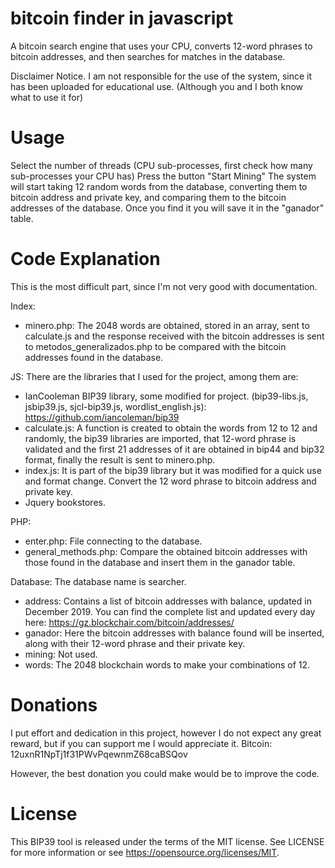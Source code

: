 # bitcoin finder in javascript
A bitcoin search engine that uses your CPU, converts 12-word phrases to bitcoin addresses, and then searches for matches in the database.

Disclaimer Notice.
I am not responsible for the use of the system, since it has been uploaded for educational use. (Although you and I both know what to use it for)

# Usage
Select the number of threads (CPU sub-processes, first check how many sub-processes your CPU has)
Press the button "Start Mining"
The system will start taking 12 random words from the database, converting them to bitcoin address and private key, and comparing them to the bitcoin addresses of the database. Once you find it you will save it in the "ganador" table.

# Code Explanation

This is the most difficult part, since I'm not very good with documentation.

Index:
- minero.php: The 2048 words are obtained, stored in an array, sent to calculate.js and the response received with the bitcoin addresses is sent to metodos_generalizados.php to be compared with the bitcoin addresses found in the database.

JS:
There are the libraries that I used for the project, among them are:
- IanCooleman BIP39 library, some modified for project. (bip39-libs.js, jsbip39.js, sjcl-bip39.js, wordlist_english.js): https://github.com/iancoleman/bip39
- calculate.js: A function is created to obtain the words from 12 to 12 and randomly, the bip39 libraries are imported, that 12-word phrase is validated and the first 21 addresses of it are obtained in bip44 and bip32 format, finally the result is sent to minero.php.
- index.js: It is part of the bip39 library but it was modified for a quick use and format change. Convert the 12 word phrase to bitcoin address and private key.
- Jquery bookstores.

PHP:
- enter.php: File connecting to the database.
- general_methods.php: Compare the obtained bitcoin addresses with those found in the database and insert them in the ganador table.

Database:
The database name is searcher.
- address: Contains a list of bitcoin addresses with balance, updated in December 2019. You can find the complete list and updated every day here: https://gz.blockchair.com/bitcoin/addresses/
- ganador: Here the bitcoin addresses with balance found will be inserted, along with their 12-word phrase and their private key.
- mining: Not used.
- words: The 2048 blockchain words to make your combinations of 12.

# Donations
I put effort and dedication in this project, however I do not expect any great reward, but if you can support me I would appreciate it.
Bitcoin: 12uxnR1NpTj1f31PWvPqewnmZ68caBSQov

However, the best donation you could make would be to improve the code.

# License

This BIP39 tool is released under the terms of the MIT license. See LICENSE for more information or see https://opensource.org/licenses/MIT.

